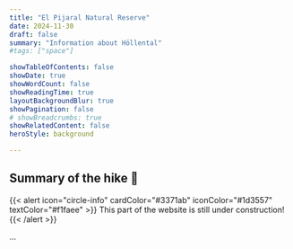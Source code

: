 ```yaml
---
title: "El Pijaral Natural Reserve"
date: 2024-11-30
draft: false
summary: "Information about Höllental"
#tags: ["space"]

showTableOfContents: false
showDate: true
showWordCount: false
showReadingTime: true
layoutBackgroundBlur: true
showPagination: false
# showBreadcrumbs: true
showRelatedContent: false
heroStyle: background

---
```

<!-- {{< figure
    src="featured.jpg"
    alt="A photo of the German Alps"
    nozoom=true
    >}} -->

## Summary of the hike 🗻

{{< alert icon="circle-info" cardColor="#3371ab" iconColor="#1d3557" textColor="#f1faee" >}}
This part of the website is still under construction!
{{< /alert >}}

...
